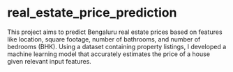 # real_estate_price_prediction
This project aims to predict Bengaluru real estate prices based on features like location, square footage, number of bathrooms, and number of bedrooms (BHK). Using a dataset containing property listings, I developed a machine learning model that accurately estimates the price of a house given relevant input features.
